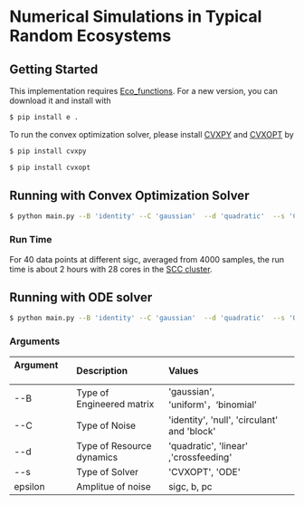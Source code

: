 # Numerical Simulations in Typical Random Ecosystems
## Getting Started

This implementation requires [Eco_functions](https://github.com/Wenping-Cui/Eco_functions). For a new version, you can download it and install with
``` bash
$ pip install e .
```
To run the convex optimization solver, please install [CVXPY](https://www.cvxpy.org/) and [CVXOPT](https://cvxopt.org/) by
``` bash
$ pip install cvxpy
```
``` bash
$ pip install cvxopt
```

## Running with Convex Optimization Solver
```bash
$ python main.py --B 'identity' --C 'gaussian'  --d 'quadratic'  --s 'CVXOPT'

```
### Run Time
For 40 data points at different sigc, averaged from 4000 samples, the run time is about 2 hours with 28 cores in the [SCC cluster](https://www.bu.edu/tech/support/research/computing-resources/scc/).

## Running with ODE solver

```bash
$ python main.py --B 'identity' --C 'gaussian'  --d 'quadratic'  --s 'ODE'
```
### Arguments

| Argument &nbsp; &nbsp; &nbsp; &nbsp; | Description | Values |
| :---         |     :---      |          :--- |
| --B        |     Type of Engineered matrix      |  'gaussian', 'uniform'，‘binomial’ |
| --C     | Type of Noise       | 'identity', 'null', 'circulant' and 'block'     |
| --d   | Type of Resource dynamics     | 'quadratic', 'linear' ,'crossfeeding'|
| --s   | Type of Solver     | 'CVXOPT', 'ODE'|
| epsilon  | Amplitue of noise    | sigc, b, pc |